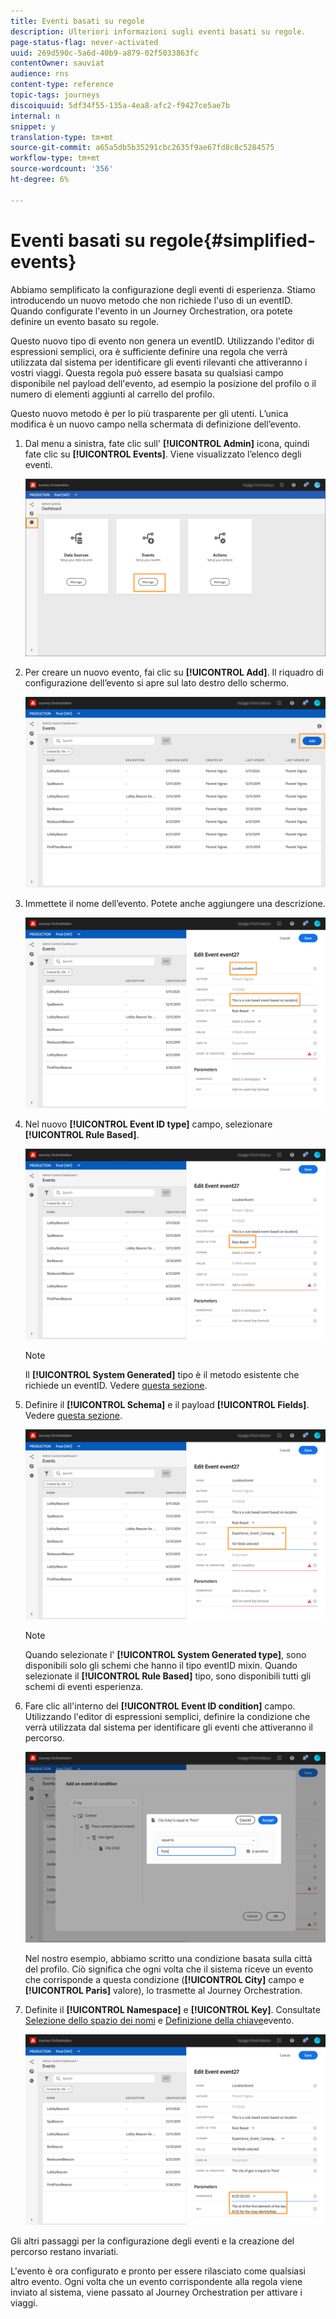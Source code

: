 ```yaml
---
title: Eventi basati su regole
description: Ulteriori informazioni sugli eventi basati su regole.
page-status-flag: never-activated
uuid: 269d590c-5a6d-40b9-a879-02f5033863fc
contentOwner: sauviat
audience: rns
content-type: reference
topic-tags: journeys
discoiquuid: 5df34f55-135a-4ea8-afc2-f9427ce5ae7b
internal: n
snippet: y
translation-type: tm+mt
source-git-commit: a65a5db5b35291cbc2635f9ae67fd8c8c5284575
workflow-type: tm+mt
source-wordcount: '356'
ht-degree: 6%

---
```



# Eventi basati su regole{#simplified-events}

Abbiamo semplificato la configurazione degli eventi di esperienza. Stiamo introducendo un nuovo metodo che non richiede l&#39;uso di un eventID. Quando configurate l&#39;evento in un Journey Orchestration, ora potete definire un evento basato su regole.

Questo nuovo tipo di evento non genera un eventID. Utilizzando l&#39;editor di espressioni semplici, ora è sufficiente definire una regola che verrà utilizzata dal sistema per identificare gli eventi rilevanti che attiveranno i vostri viaggi. Questa regola può essere basata su qualsiasi campo disponibile nel payload dell&#39;evento, ad esempio la posizione del profilo o il numero di elementi aggiunti al carrello del profilo.

Questo nuovo metodo è per lo più trasparente per gli utenti. L’unica modifica è un nuovo campo nella schermata di definizione dell’evento.

1. Dal menu a sinistra, fate clic sull&#39; **[!UICONTROL Admin]** icona, quindi fate clic su **[!UICONTROL Events]**. Viene visualizzato l’elenco degli eventi.

   ![](../assets/alpha-event1.png)

1. Per creare un nuovo evento, fai clic su **[!UICONTROL Add]**. Il riquadro di configurazione dell’evento si apre sul lato destro dello schermo.

   ![](../assets/alpha-event2.png)

1. Immettete il nome dell’evento. Potete anche aggiungere una descrizione.

   ![](../assets/alpha-event3.png)

1. Nel nuovo **[!UICONTROL Event ID type]** campo, selezionare **[!UICONTROL Rule Based]**.

   ![](../assets/alpha-event4.png)

   >[!NOTE]
   >
   >Il **[!UICONTROL System Generated]** tipo è il metodo esistente che richiede un eventID. Vedere [questa sezione](../event/about-events.md).

1. Definire il **[!UICONTROL Schema]** e il payload **[!UICONTROL Fields]**. Vedere [questa sezione](../event/defining-the-payload-fields.md).

   ![](../assets/alpha-event5.png)

   >[!NOTE]
   >
   >Quando selezionate l&#39; **[!UICONTROL System Generated type]**, sono disponibili solo gli schemi che hanno il tipo eventID mixin. Quando selezionate il **[!UICONTROL Rule Based]** tipo, sono disponibili tutti gli schemi di eventi esperienza.

1. Fare clic all&#39;interno del **[!UICONTROL Event ID condition]** campo. Utilizzando l&#39;editor di espressioni semplici, definire la condizione che verrà utilizzata dal sistema per identificare gli eventi che attiveranno il percorso.

   ![](../assets/alpha-event6.png)

   Nel nostro esempio, abbiamo scritto una condizione basata sulla città del profilo. Ciò significa che ogni volta che il sistema riceve un evento che corrisponde a questa condizione (**[!UICONTROL City]** campo e **[!UICONTROL Paris]** valore), lo trasmette al Journey Orchestration.

1. Definite il **[!UICONTROL Namespace]** e **[!UICONTROL Key]**. Consultate [Selezione dello spazio dei nomi](../event/selecting-the-namespace.md) e [Definizione della chiave](../event/defining-the-event-key.md)evento.

   ![](../assets/alpha-event7.png)

Gli altri passaggi per la configurazione degli eventi e la creazione del percorso restano invariati.

L&#39;evento è ora configurato e pronto per essere rilasciato come qualsiasi altro evento. Ogni volta che un evento corrispondente alla regola viene inviato al sistema, viene passato al Journey Orchestration per attivare i viaggi.

